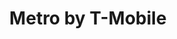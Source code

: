 ---
title: "Metro by T-Mobile"
url: /baltimore/metro-by-t-mobile-eastern-avenue/
shop: mobile phone
---